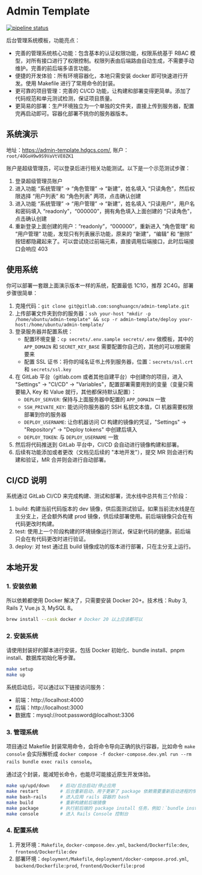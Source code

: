 # Admin Template

[![pipeline status](https://gitlab.com/songhuangcn/admin-template/badges/main/pipeline.svg)](https://gitlab.com/songhuangcn/admin-template/-/commits/main)

后台管理系统模板，功能亮点：
- 完善的管理系统核心功能：包含基本的认证权限功能，权限系统基于 RBAC 模型，对所有接口进行了权限控制。权限列表由后端路由自动生成，不需要手动维护。完善的前后端多语言功能。
- 便捷的开发体验：所有环境容器化，本地只需安装 docker 即可快速进行开发。使用 Makefile 进行了常用命令的封装。
- 更可靠的项目管理：完善的 CI/CD 功能，让构建和部署变得更简单。添加了代码规范和单元测试检测，保证项目质量。
- 更简易的部署：生产环境独立为一个单独的文件夹，直接上传到服务器，配置完再启动即可。容器化部署不挑你的服务器版本。

## 系统演示

地址：https://admin-template.hdgcs.com/, 账户：`root/4OGoH9w9S9VaVtVE0ZK1`

账户是超级管理员，可以登录后进行相关功能测试。以下是一个示范测试步骤：
1. 登录超级管理员账户
1. 进入功能 “系统管理” -> “角色管理” -> “新建”，姓名填入 “只读角色”，然后权限选择 “用户列表” 和 “角色列表” 两项，点击确认创建
1. 进入功能 “系统管理” -> “用户管理” -> “新建”，姓名填入 “只读用户”，用户名和密码填入 “readonly”，“000000”，拥有角色填入上面创建的 “只读角色”，点击确认创建
1. 重新登录上面创建的用户：“readonly”，“000000”，重新进入 “角色管理” 和 “用户管理” 功能，发现只有列表展示功能，原来的 “新建”，“编辑” 和 “删除” 按钮都隐藏起来了。可以尝试绕过前端元素，直接调用后端接口，此时后端接口会响应 403

## 使用系统

你可以部署一套跟上面演示版本一样的系统，配置最低 1C1G，推荐 2C4G。部署步骤很简单：
1. 克隆代码：`git clone git@gitlab.com:songhuangcn/admin-template.git`
1. 上传部署文件夹到你的服务器：`ssh your-host "mkdir -p /home/ubuntu/admin-template" && scp -r admin-template/deploy your-host:/home/ubuntu/admin-template/`
1. 登录服务器并配置系统：
    - 配置环境变量：`cp secrets/.env.sample secrets/.env` 做模板，其中的 `APP_DOMAIN` 和 `SECRET_KEY_BASE` 需要配置你自己的，其他的可以根据需要来
    - 配置 SSL 证书：将你的域名证书上传到服务器，位置：`secrets/ssl.crt` 和 `secrets/ssl.key`
1. 在 GitLab 平台（gitlab.com 或者其他自建平台）中创建你的项目，进入 "Settings" -> "CI/CD" -> "Variables"，配置部署需要用到的变量（变量只需要输入 Key 和 Value 就行，其他都保持默认配置）：
    - `DEPLOY_SERVER`: 保持与上面服务器中配置的 `APP_DOMAIN` 一致
    - `SSH_PRIVATE_KEY`: 能访问你服务器的 SSH 私钥文本值，CI 机器需要权限部署到你的服务器
    - `DEPLOY_USERNAME`: 让你机器访问 CI 构建的镜像的凭证，"Settings" -> "Repository" -> "Deploy tokens" 中创建后填入
    - `DEPLOY_TOKEN`: 与 `DEPLOY_USERNAME` 一致
1. 然后将代码推送到 GitLab 平台中，CI/CD 会自动进行镜像构建和部署。
1. 后续有功能添加或者更改（文档见后续的 "本地开发"），提交 MR 则会进行构建和验证，MR 合并则会进行自动部署。

## CI/CD 说明

系统通过 GitLab CI/CD 来完成构建、测试和部署，流水线中总共有三个阶段：
1. build: 构建当前代码版本的 dev 镜像，供后面测试验证。如果当前流水线是在主分支上，还会额外构建 prod 镜像，供后续部署使用。前后端镜像只会在有代码更改时构建。
1. test: 使用上一个阶段构建的环境镜像运行测试，保证新代码的健康。前后端只会在有代码更改时进行验证。
1. deploy: 对 test 通过且 build 镜像成功的版本进行部署，只在主分支上运行。

## 本地开发

### 1. 安装依赖

所以依赖都使用 Docker 解决了，只需要安装 Docker 20+。技术栈：Ruby 3, Rails 7, Vue.js 3, MySQL 8。

```bash
brew install --cask docker # Docker 20 以上应该都可以
```

### 2. 安装系统

请使用封装好的脚本进行安装，包括 Docker 初始化、bundle install、pnpm install、数据库初始化等步骤。

```bash
make setup
make up
```

系统启动后，可以通过以下链接访问服务：
- 前端：http://localhost:4000
- 后端：http://localhost:3000
- 数据库：mysql://root:password@localhost:3306

### 3. 管理系统

项目通过 Makefile 封装常用命令，会将命令导向正确的执行容器，比如命令 `make console` 会实际解析成 `docker compose -f docker-compose.dev.yml run --rm rails bundle exec rails console`。

通过这个封装，能减短长命令，也能尽可能接近原生开发体验。

```bash
make up/upd/down    # 启动/后台启动/停止应用
make restart        # 后台重新启动，用于更新了 package 依赖需要重新启动进程的情况
make bash-rails     # 进入应用 rails 容器的 bash
make build          # 重新构建前后端镜像
make package        # 执行前后端的 package install 任务，例如：`bundle install`, `pnpm install`
make console        # 进入 Rails Console 控制台
```

### 4. 配置系统

1. 开发环境：`Makefile`, `docker-compose.dev.yml`, `backend/Dockerfile:dev`, `frontend/Dockerfile:dev`
1. 部署环境：`deployment/Makefile`, `deployment/docker-compose.prod.yml`, `backend/Dockerfile:prod`, `frontend/Dockerfile:prod`

